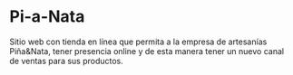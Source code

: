 # Pi-a-Nata
Sitio web con tienda en línea que permita a la empresa de artesanías Piña&amp;Nata, tener presencia online y de esta manera tener un nuevo canal de ventas para sus productos.
